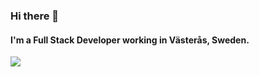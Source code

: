 ### Hi there 👋

#### I'm a Full Stack Developer working in Västerås, Sweden.

<p align = "left">
  <img src = "https://github-readme-stats.vercel.app/api/top-langs/?username=giacoletti&layout=compact&theme=dark&hide_border=true" >
</p>

<!-- ![Top Langs](https://github-readme-stats.vercel.app/api/top-langs/?username=giacoletti&layout=compact&theme=dark&hide_border=true)

![giacoletti's GitHub stats](https://github-readme-stats.vercel.app/api?username=giacoletti&theme=github_dark&show_icons=true) -->

<!--
**giacoletti/giacoletti** is a ✨ _special_ ✨ repository because its `README.md` (this file) appears on your GitHub profile.

Here are some ideas to get you started:

- 🔭 I’m currently working on ...
- 🌱 I’m currently learning ...
- 👯 I’m looking to collaborate on ...
- 🤔 I’m looking for help with ...
- 💬 Ask me about ...
- 📫 How to reach me: ...
- 😄 Pronouns: ...
- ⚡ Fun fact: ...
-->
